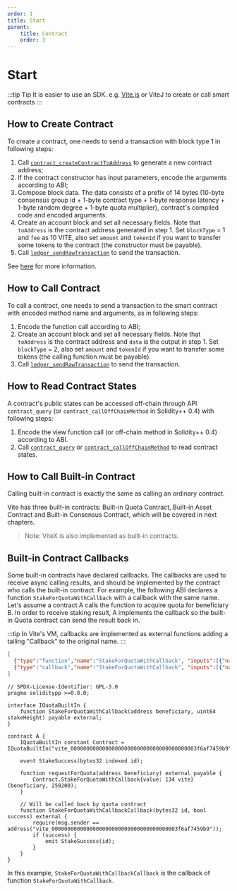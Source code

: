 ```yaml
---
order: 1
title: Start
parent:
    title: Contract
    order: 3
---
```


# Start

:::tip Tip
It is easier to use an SDK. e.g. [Vite.js](../../SDK/vitejs/README.md) or ViteJ to create or call smart contracts
:::

## How to Create Contract

To create a contract, one needs to send a transaction with block type 1 in following steps:

1. Call [`contract_createContractToAddress`](contract.md#contract-createcontractaddress) to generate a new contract address;
2. If the contract constructor has input parameters, encode the arguments according to ABI;
3. Compose block data. The data consists of a prefix of 14 bytes (10-byte consensus group id + 1-byte contract type + 1-byte response latency + 1-byte random degree + 1-byte quota multiplier), contract's compiled code and encoded arguments.
4. Create an account block and set all necessary fields. Note that `toAddress` is the contract address generated in step 1. Set `blockType` = 1 and `fee` as 10 VITE, also set `amount` and `tokenId` if you want to transfer some tokens to the contract (the constructor must be payable).
5. Call [`ledger_sendRawTransaction`](../ledger.md#ledger-sendrawtransaction) to send the transaction.

See [here](../../vite-basics/smart-contract.md) for more information.

## How to Call Contract

To call a contract, one needs to send a transaction to the smart contract with encoded method name and arguments, as in following steps:

1. Encode the function call according to ABI;
2. Create an account block and set all necessary fields. Note that `toAddress` is the contract address and `data` is the output in step 1. Set `blockType` = 2, also set `amount` and `tokenId` if you want to transfer some tokens (the calling function must be payable).
3. Call [`ledger_sendRawTransaction`](../ledger.md#ledger-sendrawtransaction) to send the transaction.

## How to Read Contract States

A contract's public states can be accessed off-chain through API `contract_query` (or `contract_callOffChainMethod` in Solidity++ 0.4) with following steps:

1. Encode the view function call (or off-chain method in Solidity++ 0.4) according to ABI.
2. Call [`contract_query`](contract.md#contract-query) or [`contract_callOffChainMethod`](contract.md#contract-calloffchainmethod) to read contract states.

## How to Call Built-in Contract

Calling built-in contract is exactly the same as calling an ordinary contract.

Vite has three built-in contracts: Built-in Quota Contract, Built-in Asset Contract and Built-in Consensus Contract, which will be covered in next chapters.

> Note: ViteX is also implemented as built-in contracts.

## Built-in Contract Callbacks

Some built-in contracts have declared callbacks. The callbacks are used to receive async calling results, and should be implemented by the contract who calls the built-in contract.
For example, the following ABI declares a function `StakeForQuotaWithCallback` with a callback with the same name. 
Let's assume a contract A calls the function to acquire quota for beneficiary B. In order to receive staking result, A implements the callback so the built-in Quota contract can send the result back in.

:::tip
In Vite's VM, callbacks are implemented as external functions adding a tailing "Callback" to the original name.
:::

```json
[
  {"type":"function","name":"StakeForQuotaWithCallback", "inputs":[{"name":"beneficiary","type":"address"},{"name":"stakeHeight","type":"uint64"}]},
  {"type":"callback","name":"StakeForQuotaWithCallback", "inputs":[{"name":"id","type":"bytes32"},{"name":"success","type":"bool"}]}
]
```

```solidity
// SPDX-License-Identifier: GPL-3.0
pragma soliditypp >=0.8.0;

interface IQuotaBuiltIn {
    function StakeForQuotaWithCallback(address beneficiary, uint64 stakeHeight) payable external;
}

contract A {
    IQuotaBuiltIn constant Contract = IQuotaBuiltIn("vite_0000000000000000000000000000000000000003f6af7459b9");

    event StakeSuccess(bytes32 indexed id);

    function requestForQuota(address beneficiary) external payable {
        Contract.StakeForQuotaWithCallback{value: 134 vite}(beneficiary, 259200); 
    }

    // Will be called back by quota contract
    function StakeForQuotaWithCallbackCallback(bytes32 id, bool success) external {
        require(msg.sender == address("vite_0000000000000000000000000000000000000003f6af7459b9"));
        if (success) {
            emit StakeSuccess(id);
        } 
    }
}
```

In this example, `StakeForQuotaWithCallbackCallback` is the callback of function `StakeForQuotaWithCallback`.
